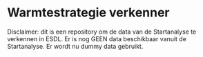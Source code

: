 # Warmtestrategie verkenner

Disclaimer: dit is een repository om de data van de Startanalyse te verkennen in ESDL. Er is nog GEEN data beschikbaar vanuit de Startanalyse. Er wordt nu dummy data gebruikt.
